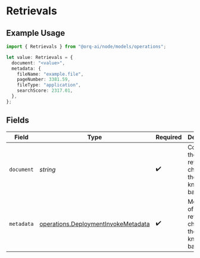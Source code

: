 # Retrievals

## Example Usage

```typescript
import { Retrievals } from "@orq-ai/node/models/operations";

let value: Retrievals = {
  document: "<value>",
  metadata: {
    fileName: "example.file",
    pageNumber: 3381.59,
    fileType: "application",
    searchScore: 2317.01,
  },
};
```

## Fields

| Field                                                                                      | Type                                                                                       | Required                                                                                   | Description                                                                                |
| ------------------------------------------------------------------------------------------ | ------------------------------------------------------------------------------------------ | ------------------------------------------------------------------------------------------ | ------------------------------------------------------------------------------------------ |
| `document`                                                                                 | *string*                                                                                   | :heavy_check_mark:                                                                         | Content of the retrieved chunk from the knowledge base                                     |
| `metadata`                                                                                 | [operations.DeploymentInvokeMetadata](../../models/operations/deploymentinvokemetadata.md) | :heavy_check_mark:                                                                         | Metadata of the retrieved chunk from the knowledge base                                    |